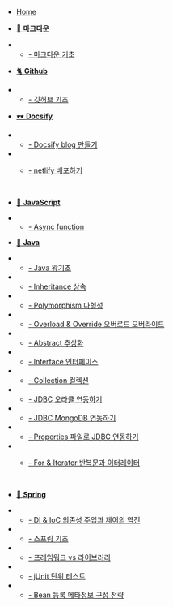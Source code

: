 - [Home](_coverpage.md)

<!-- - [소개]() -->

- [📌 **마크다운**]()
- - [- 마크다운 기초](./Markdown/basic_md.md)
    <br />
- [🐈 **Github**]()
- - [- 깃허브 기초](./Github/github_basic.md)
    <br />
- [🕶 **Docsify**]()
- - [- Docsify blog 만들기](./docsify/docsify.md)
- - [- netlify 배포하기](./docsify/netlify.md)

    <br />

- [🎊 **JavaScript**]()
- - [- Async function](./JavaScript/async.md)
    <br />

- [🍎 **Java** ]()
- - [- Java 왕기초](./Java/basic.md)
- - [- Inheritance 상속](./Java/inheritance.md)
- - [- Polymorphism 다형성](./Java/polymorphism.md)
- - [- Overload & Override 오버로드 오버라이드](./Java/overloading.md)
- - [- Abstract 추상화](./java/abstract.md)
- - [- Interface 인터페이스](./Java/interface.md)
- - [- Collection 컬렉션](./Java/collection.md)
- - [- JDBC 오라클 연동하기](./Java/jdbc_oracle.md)
- - [- JDBC MongoDB 연동하기](./Java/mongo_jdbc.md)
- - [- Properties 파일로 JDBC 연동하기](./Java/jdbc_props.md)
- - [- For & Iterator 반복문과 이터레이터 ](./Java/iterator_for.md)

    <br />

- [🌱 **Spring** ]()
- - [- DI & IoC 의존성 주입과 제어의 역전](./Spring/di_ioc.md)
- - [- 스프링 기초](./Spring/spring_basic.md)
- - [- 프레임워크 vs 라이브러리](./Spring/frame_vs_lib.md)
- - [- jUnit 단위 테스트](./Spring/junit.md)
- - [- Bean 등록 메타정보 구성 전략](./Spring/bean_strategy.md)
